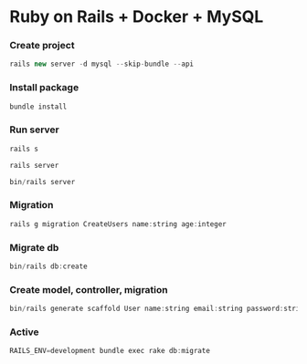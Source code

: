 # Ruby on Rails + Docker + MySQL

### Create project

```js
rails new server -d mysql --skip-bundle --api
```

### Install package

```js
bundle install
```

### Run server

```js
rails s
```

```js
rails server
```

```js
bin/rails server
```

### Migration

```js
rails g migration CreateUsers name:string age:integer
```

### Migrate db

```js
bin/rails db:create
```

### Create model, controller, migration

```js
bin/rails generate scaffold User name:string email:string password:string
```

### Active

```js
RAILS_ENV=development bundle exec rake db:migrate

```
